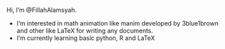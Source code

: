 Hi, I’m @FillahAlamsyah. 
- I’m interested in math animation like manim developed by 3blue1brown and other like LaTeX for writing any documents. 
- I’m currently learning basic python, R and LaTeX


<!---
FillahAlamsyah/FillahAlamsyah is a ✨ special ✨ repository because its `README.md` (this file) appears on your GitHub profile.
You can click the Preview link to take a look at your changes.
--->

